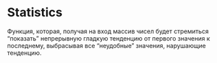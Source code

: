 # Statistics

Функция, которая, получая на вход массив чисел будет стремиться “показать”  непрерывную гладкую тенденцию от первого значения к последнему, выбрасывая все “неудобные” значения, нарушающие тенденцию.
